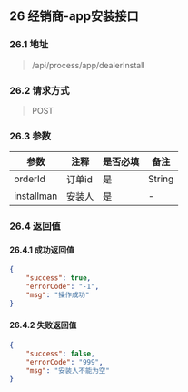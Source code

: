 ## 26 经销商-app安装接口

### 26.1 地址
> /api/process/app/dealerInstall

### 26.2 请求方式
> POST

### 26.3 参数

|  参数   | 注释  |是否必填  |备注  |
|  ----  | ----  |----  |----  |
| orderId  | 订单id | 是 | String
| installman  | 安装人 | 是 | -


### 26.4 返回值

#### 26.4.1 成功返回值

```json
{
    "success": true,
    "errorCode": "-1",
    "msg": "操作成功"
}
```

#### 26.4.2 失败返回值

```json
{
    "success": false,
    "errorCode": "999",
    "msg": "安装人不能为空"
}
```